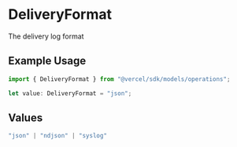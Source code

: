 # DeliveryFormat

The delivery log format

## Example Usage

```typescript
import { DeliveryFormat } from "@vercel/sdk/models/operations";

let value: DeliveryFormat = "json";
```

## Values

```typescript
"json" | "ndjson" | "syslog"
```